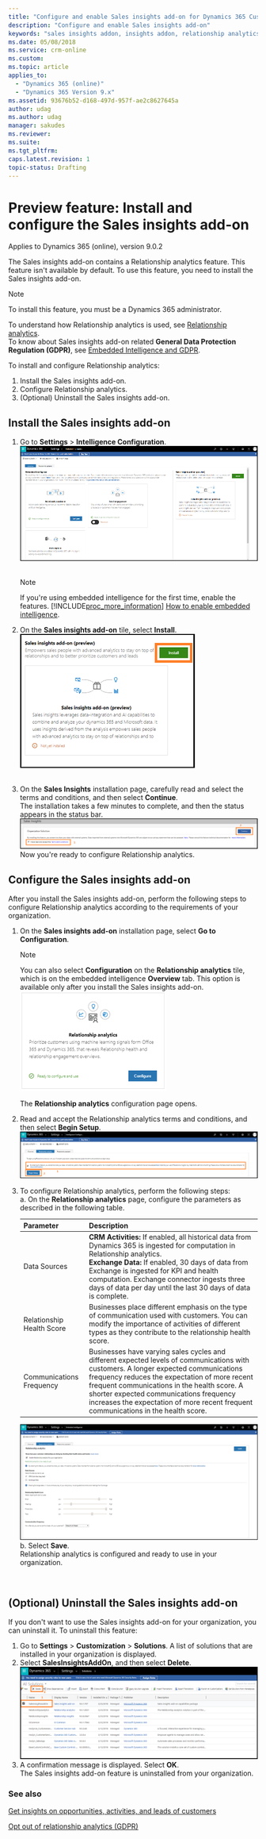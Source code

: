 ```yaml
---
title: "Configure and enable Sales insights add-on for Dynamics 365 Customer Engagement | MicrosoftDocs"
description: "Configure and enable Sales insights add-on"
keywords: "sales insights addon, insights addon, relationship analytics, predective lead scoring, lead scoring"
ms.date: 05/08/2018
ms.service: crm-online
ms.custom: 
ms.topic: article
applies_to:
  - "Dynamics 365 (online)"
  - "Dynamics 365 Version 9.x"
ms.assetid: 93676b52-d168-497d-957f-ae2c8627645a
author: udag
ms.author: udag
manager: sakudes
ms.reviewer: 
ms.suite: 
ms.tgt_pltfrm: 
caps.latest.revision: 1
topic-status: Drafting
---
```


# Preview feature: Install and configure the Sales insights add-on

Applies to Dynamics 365 (online), version 9.0.2

<!--remove comment tags when the predictive lead scoring is going live.-->

The Sales insights add-on contains a Relationship analytics <!--and predictive lead scoring -->feature. <!--These--> This feature isn't available by default. To use this feature, you need to install the Sales insights add-on. <br>
> [!NOTE]
> To install this feature, you must be a Dynamics 365 administrator.

To understand how Relationship analytics is used<!--and predictive lead scoring works-->, see [Relationship analytics](../sales-enterprise/relationship-analytics.md).<br>
To know about Sales insights add-on related **General Data Protection Regulation (GDPR)**, see [Embedded Intelligence and GDPR](../sales-enterprise/embedded-intelligence-gdpr.md).  

To install and configure Relationship analytics<!-- and lead scoring-->:
1.	Install the Sales insights add-on.
2.	Configure Relationship analytics.
3.  (Optional) Uninstall the Sales insights add-on.

## Install the Sales insights add-on 
1.	Go to **Settings** > **Intelligence Configuration**.<br>
     ![Embedded intelligence home screen](../sales-enterprise/media/install-sales-insights-addon.png "Embedded intelligence home screen")  
     <br>

    > [!NOTE]
    > If you're using embedded intelligence for the first time, enable the features. [!INCLUDE[proc_more_information](../includes/proc-more-information.md)] [How to enable embedded intelligence](#How-to-enable-embedded-intelligence).


2.  On the **Sales insights add-on** tile, select **Install**. <br>
    ![Sales insights addon tile](../sales-enterprise/media/install-sales-insights-addon-tile.png "Sales insights addon tile")  
     <br>
3.	On the **Sales Insights** installation page, carefully read and select the terms and conditions, and then select **Continue**. <br>
    The installation takes a few minutes to complete, and then the status appears in the status bar.<br>
    ![Accept sales insights addon terms and conditions](../sales-enterprise/media/sales-insights-addon-terms-conditions.png "Accept sales insights addon terms and conditions") <br>
Now you're ready to configure Relationship analytics<!-- and Predictive Lead Scoring-->.

## Configure the Sales insights add-on

After you install the Sales insights add-on, perform the following steps to configure Relationship analytics <!-- and predictive lead scoring --> according to the requirements of your organization.

1.	On the **Sales insights add-on** installation page, select **Go to Configuration**.

    > [!NOTE]
    > You can also select **Configuration** on the **Relationship analytics** <!-- or Predective lead scoring--> tile, which is on the embedded intelligence **Overview** tab. This option is available only after you install the Sales insights add-on.    
    ![Relationship analytics configuration](../sales-enterprise/media/relationship-analytics-configuration.png "Relationship analytics configuration") <br>
     <!--Have to change the screen once Predective lead scoring is available-->
    The **Relationship analytics** configuration page opens.
2.  Read and accept the Relationship analytics terms and conditions, and then select **Begin Setup**. <br>
    ![Accept terms and conditions for Relationship analytics](../sales-enterprise/media/relationship-analytics-terms-conditions.png "Accept terms and conditions for Relationship analytics") <br>
3.	To configure<!-- predictive lead scoring and--> Relationship analytics, perform the following steps:<br>
    a. On the **Relationship analytics** page, configure the parameters as described in the following table.

    |**Parameter**|**Description**|  
    |---------------------|----------------------------------------------|  
    |Data Sources|**CRM Activities:** If enabled, all historical data from Dynamics 365 is ingested for computation in Relationship analytics.<br>**Exchange Data:** If enabled, 30 days of data from Exchange is ingested for KPI and health computation. Exchange connector ingests three days of data per day until the last 30 days of data is complete.|  
    |Relationship Health Score|Businesses place different emphasis on the type of communication used with customers. You can modify the importance of activities of different types as they contribute to the relationship health score.|  
    |Communications Frequency|Businesses have varying sales cycles and different expected levels of communications with customers. A longer expected communications frequency reduces the expectation of more recent frequent communications in the health score. A shorter expected communications frequency increases the expectation of more recent frequent communications in the health score.|<br>
       
    ![Relationship analytics configuration settings page](../sales-enterprise/media/relationship-analytics-configuration-settings.png "Relationship analytics configuration settings page") <br>
    b. Select **Save**.<br>
       Relationship analytics is configured and ready to use in your organization.
<br>

## (Optional) Uninstall the Sales insights add-on

If you don't want to use the Sales insights add-on for your organization, you can uninstall it. To uninstall this feature:
1.	Go to **Settings** > **Customization** > **Solutions**.
    A list of solutions that are installed in your organization is displayed.
2. Select **SalesInsightsAddOn**, and then select **Delete**.<br>
   ![Sales insights add-on delete](../sales-enterprise/media/sales-insights-addon-uninstall.png "Sales insights add-on delete") <br>
3. A confirmation message is displayed. Select **OK**.<br>
   The Sales insights add-on feature is uninstalled from your organization.


### See also

[Get insights on opportunities, activities, and leads of customers](../sales-enterprise/sales-insights-addon.md)

[Opt out of relationship analytics (GDPR)](../sales-enterprise/optout-relationship-analytics-gdpr.md)